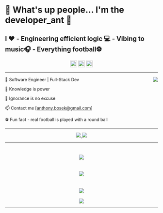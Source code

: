 # 👋 What's up people... I'm the developer_ant 🐜

## I ❤️ - Engineering efficient logic 💻 - Vibing to music🎧 - Everything football⚽

<div align="center">
<img src='https://api.visitorbadge.io/api/visitors?path=https%3A%2F%2Fgithub.com%2FanthonyBosek&countColor=%232ccce4&style=flat' height='22'>
<img src='https://img.shields.io/github/followers/anthonyBosek?label=Followers&style=social' height='22'>
<img src='https://img.shields.io/github/stars/anthonyBosek?style=social&label=Stars' height='22'>
</div>

---

<img src="https://github-readme-stats-sigma-five.vercel.app/api?username=anthonyBosek&count_private=true&show_icons=true&theme=dracula" align="right">

💼 Software Engineer | Full-Stack Dev

🌱 Knowledge is power

🚫 Ignorance is no excuse

📫 Contact me [anthony.bosek@gmail.com]

⚽ Fun fact - real football is played with a round ball

---

<p align="center">
  <a href="https://skillicons.dev">
    <img src="https://skillicons.dev/icons?i=,py,,flask,,postgres,,mysql,,react,,d3,,nodejs,,express,,mongodb,&perline=19&theme=dark" />
    <img src="https://skillicons.dev/icons?i=,linux,,ubuntu,,vite,,github,,bash,,vscode,,graphql,,tailwind,,materialui,&perline=19&theme=dark" />
  </a>
</p>

---

<h1 align='center'>
  <img src="https://github-profile-summary-cards.vercel.app/api/cards/profile-details?username=anthonyBosek&count_private=true&theme=dracula" />
</h1>

<h1 align='center'>
  <img src="https://github-readme-streak-stats.herokuapp.com/?user=anthonyBosek&theme=dracula" />
</h1>
<h1 align='center'>
  <img src="https://github-readme-stats-sigma-five.vercel.app/api/top-langs/?username=anthonyBosek&layout=compact&langs_count=4&hide=procfile&theme=dracula" />
</h1>
<p align='center'>
  <img src="https://github-profile-trophy.vercel.app/?username=anthonyBosek&column=4&margin-w=15&theme=dracula&title=Repositories,Reviews,PullRequest,Commits&no-frame=true" />
</p>

---
